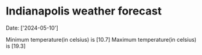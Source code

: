 # Indianapolis weather forecast 
Date: ['2024-05-10'] 

Minimum temperature(in celsius) is [10.7] 
Maximum temperature(in celsius) is [19.3]